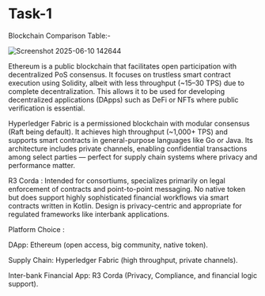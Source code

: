 # Task-1
Blockchain Comparison Table:-

![Screenshot 2025-06-10 142644](https://github.com/user-attachments/assets/4051b0dd-5a7b-4b08-8377-6b6ea84774ea)





Ethereum is a public blockchain that facilitates open participation with decentralized PoS consensus. It focuses on trustless smart contract execution using Solidity, albeit with less throughput (~15–30 TPS) due to complete decentralization. This allows it to be used for developing decentralized applications (DApps) such as DeFi or NFTs where public verification is essential.

Hyperledger Fabric is a permissioned blockchain with modular consensus (Raft being default). It achieves high throughput (~1,000+ TPS) and supports smart contracts in general-purpose languages like Go or Java. Its architecture includes private channels, enabling confidential transactions among select parties — perfect for supply chain systems where privacy and performance matter.

R3 Corda : Intended for consortiums, specializes primarily on legal enforcement of contracts and point-to-point messaging. No native token but does support highly sophisticated financial workflows via smart contracts written in Kotlin. Design is privacy-centric and appropriate for regulated frameworks like interbank applications.

Platform Choice :

DApp: Ethereum (open access, big community, native token).

Supply Chain: Hyperledger Fabric (high throughput, private channels).

Inter-bank Financial App: R3 Corda (Privacy, Compliance, and financial logic support).
